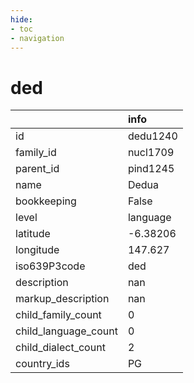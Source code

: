 ```yaml
---
hide:
- toc
- navigation
---
```

# ded
|                      | info     |
|:---------------------|:---------|
| id                   | dedu1240 |
| family_id            | nucl1709 |
| parent_id            | pind1245 |
| name                 | Dedua    |
| bookkeeping          | False    |
| level                | language |
| latitude             | -6.38206 |
| longitude            | 147.627  |
| iso639P3code         | ded      |
| description          | nan      |
| markup_description   | nan      |
| child_family_count   | 0        |
| child_language_count | 0        |
| child_dialect_count  | 2        |
| country_ids          | PG       |